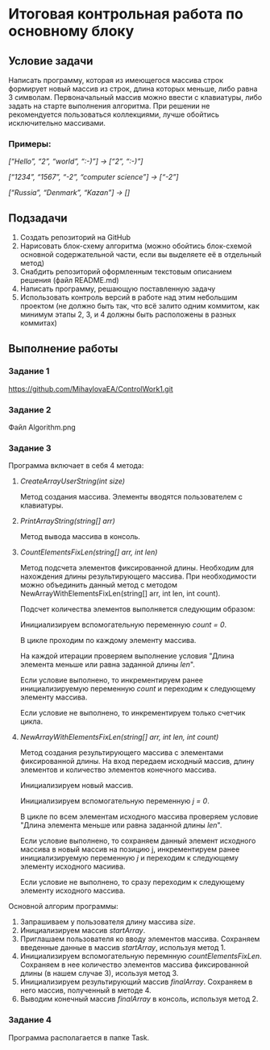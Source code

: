 # Итоговая контрольная работа по основному блоку

## Условие задачи
Написать программу, которая из имеющегося массива строк формирует новый массив из строк, длина которых меньше, либо равна 3 символам. Первоначальный массив можно ввести с клавиатуры, либо задать на старте выполнения алгоритма. При решении не рекомендуется пользоваться коллекциями, лучше обойтись исключительно массивами.

### Примеры:

<em> [“Hello”, “2”, “world”, “:-)”] → [“2”, “:-)”]

[“1234”, “1567”, “-2”, “computer science”] → [“-2”]

[“Russia”, “Denmark”, “Kazan”] → []  </em>

## Подзадачи
1. Создать репозиторий на GitHub
2. Нарисовать блок-схему алгоритма (можно обойтись блок-схемой основной содержательной части, если вы выделяете её в отдельный метод)
3. Снабдить репозиторий оформленным текстовым описанием решения (файл README.md)
4. Написать программу, решающую поставленную задачу
5. Использовать контроль версий в работе над этим небольшим проектом (не должно быть так, что всё залито одним коммитом, как минимум этапы 2, 3, и 4 должны быть расположены в разных коммитах)


## Выполнение работы

### Задание 1
https://github.com/MihaylovaEA/ControlWork1.git

### Задание 2
Файл Algorithm.png

### Задание 3
Программа включает в себя 4 метода:
1. *CreateArrayUserString(int size)*

    Метод создания массива. Элементы вводятся пользователем с клавиатуры.
2. *PrintArrayString(string[] arr)*

    Метод вывода массива в консоль.
3. *CountElementsFixLen(string[] arr, int len)*

    Метод подсчета элементов фиксированной длины. Необходим для нахождения длины результирующего массива. При необходимости можно объединить данный метод с методом NewArrayWithElementsFixLen(string[] arr, int len, int count).

    Подсчет количества элементов выполняется следующим образом:

    Инициализируем вспомогательную переменную *count = 0*.

    В цикле проходим по каждому элементу массива. 

    На каждой итерации проверяем выполнение условия "Длина элемента меньше или равна заданной длины *len*".

    Если условие выполнено, то инкрементируем ранее инициализируемую переменную *count* и переходим к следующему элементу массива.
    
    Если условие не выполнено, то инкрементируем только счетчик цикла.
4. *NewArrayWithElementsFixLen(string[] arr, int len, int count)*

    Метод создания результирующего массива с элементами фиксированной длины. На вход передаем исходный массив, длину элементов и количество элементов конечного массива.

    Инициализируем новый массив.

    Инициализируем вспомогательную переменную *j = 0*.

    В цикле по всем элементам исходного массива проверяем условие "Длина элемента меньше или равна заданной длины *len*".

    Если условие выполнено, то сохраняем данный элемент исходного массива в новый массив на позицию j, инкрементируем ранее инициализируемую переменную *j* и переходим к следующему элементу исходного масиива.

    Если условие не выполнено, то сразу переходим к следующему элементу исходного массива.

Основной алгорим программы:
1. Запрашиваем у пользователя длину массива *size*.
2. Инициализируем массив *startArray*.
3. Приглашаем пользователя ко вводу элементов массива. Сохраняем введенные данные в массив *startArray*, используя метод 1.
4. Инициализируем вспомогательную перемнную *countElementsFixLen*. Сохраняем в нее количество элементов массива фиксированной длины (в нашем случае 3), исользуя метод 3.
5. Инициализируем результирующий массив *finalArray*. Сохраняем в него массив, полученный в методе 4.
6. Выводим конечный массив *finalArray* в консоль, используя метод 2.

### Задание 4
Программа располагается в папке Task.